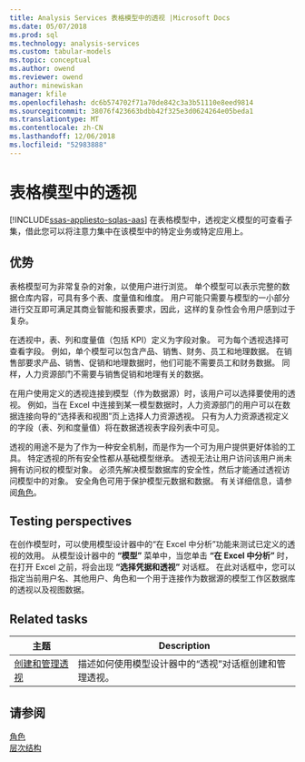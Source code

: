 ```yaml
---
title: Analysis Services 表格模型中的透视 |Microsoft Docs
ms.date: 05/07/2018
ms.prod: sql
ms.technology: analysis-services
ms.custom: tabular-models
ms.topic: conceptual
ms.author: owend
ms.reviewer: owend
author: minewiskan
manager: kfile
ms.openlocfilehash: dc6b574702f71a70de842c3a3b51110e8eed9814
ms.sourcegitcommit: 38076f423663bdbb42f325e3d0624264e05beda1
ms.translationtype: MT
ms.contentlocale: zh-CN
ms.lasthandoff: 12/06/2018
ms.locfileid: "52983888"
---
```

# <a name="perspectives-in-tabular-models"></a>表格模型中的透视
[!INCLUDE[ssas-appliesto-sqlas-aas](../../includes/ssas-appliesto-sqlas-aas.md)]
  在表格模型中，透视定义模型的可查看子集，借此您可以将注意力集中在该模型中的特定业务或特定应用上。  
  
##  <a name="bkmk_understanding"></a> 优势  
 表格模型可为非常复杂的对象，以使用户进行浏览。 单个模型可以表示完整的数据仓库内容，可具有多个表、度量值和维度。 用户可能只需要与模型的一小部分进行交互即可满足其商业智能和报表要求，因此，这样的复杂性会令用户感到过于复杂。  
  
 在透视中，表、列和度量值（包括 KPI）定义为字段对象。 可为每个透视选择可查看字段。 例如，单个模型可以包含产品、销售、财务、员工和地理数据。 在销售部要求产品、销售、促销和地理数据时，他们可能不需要员工和财务数据。 同样，人力资源部门不需要与销售促销和地理有关的数据。  
  
 在用户使用定义的透视连接到模型（作为数据源）时，该用户可以选择要使用的透视。 例如，当在 Excel 中连接到某一模型数据时，人力资源部门的用户可以在数据连接向导的“选择表和视图”页上选择人力资源透视。 只有为人力资源透视定义的字段（表、列和度量值）将在数据透视表字段列表中可见。  
  
 透视的用途不是为了作为一种安全机制，而是作为一个可为用户提供更好体验的工具。 特定透视的所有安全性都从基础模型继承。 透视无法让用户访问该用户尚未拥有访问权的模型对象。 必须先解决模型数据库的安全性，然后才能通过透视访问模型中的对象。 安全角色可用于保护模型元数据和数据。 有关详细信息，请参阅[角色](../../analysis-services/tabular-models/roles-ssas-tabular.md)。  
  
##  <a name="bkmk_testpersp"></a> Testing perspectives  
 在创作模型时，可以使用模型设计器中的“在 Excel 中分析”功能来测试已定义的透视的效用。 从模型设计器中的 **“模型”** 菜单中，当您单击 **“在 Excel 中分析”** 时，在打开 Excel 之前，将会出现 **“选择凭据和透视”** 对话框。 在此对话框中，您可以指定当前用户名、其他用户、角色和一个用于连接作为数据源的模型工作区数据库的透视以及视图数据。  
  
##  <a name="bkmk_related_tasks"></a> Related tasks  
  
|主题|Description|  
|-----------|-----------------|  
|[创建和管理透视](../../analysis-services/tabular-models/create-and-manage-perspectives-ssas-tabular.md)|描述如何使用模型设计器中的“透视”对话框创建和管理透视。|  
  
## <a name="see-also"></a>请参阅  
 [角色](../../analysis-services/tabular-models/roles-ssas-tabular.md)   
 [层次结构](../../analysis-services/tabular-models/hierarchies-ssas-tabular.md)  
  
  
